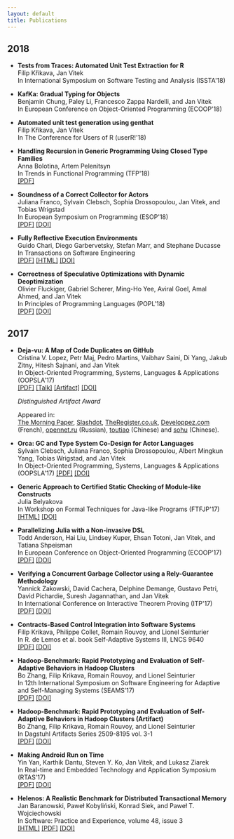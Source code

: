 ```yaml
---
layout: default
title: Publications
---
```


## 2018

<!-- July 16-18 -->
- **Tests from Traces: Automated Unit Test Extraction for R**  <!-- new line -->  
  Filip Křikava, Jan Vitek <!-- new line -->  
  In International Symposium on Software Testing and Analysis (ISSTA'18) <!-- new line -->  
<!--
  [[PDF]]()
  [[DOI]]()
  [[Artifact]]()
-->

<!-- July 15-21 --> 
- **KafKa: Gradual Typing for Objects** <!-- new line -->  
  Benjamin Chung, Paley Li, Francesco Zappa Nardelli, and Jan Vitek <!-- new line -->  
  In European Conference on Object-Oriented Programming (ECOOP'18) <!-- new line -->  
<!--
  [[PDF]]()
  [[DOI]]()
-->

<!-- July 10-13 -->
- **Automated unit test generation using genthat** <!-- new line -->  
  Filip Křikava, Jan Vitek <!-- new line -->  
  In The Conference for Users of R (userR!'18) <!-- new line -->  
<!--
  [[PDF]]()
  [[DOI]]()
-->

<!-- 11-13 June -->
- **Handling Recursion in Generic Programming Using Closed Type Families** <!-- new line -->  
  Anna Bolotina, Artem Pelenitsyn <!-- new line -->  
  In Trends in Functional Programming (TFP'18) <!-- new line -->  
  [[PDF]](http://staff.mmcs.sfedu.ru/~ulysses/Papers/2018-TFP-dgp-recursion.pdf)

<!-- 14-20 April -->
- **Soundness of a Correct Collector for Actors** <!-- new line -->  
  Juliana Franco, Sylvain Clebsch, Sophia Drossopoulou, Jan Vitek, and Tobias Wrigstad <!-- new line -->  
  In European Symposium on Programming (ESOP'18) <!-- new line -->  
  [[PDF]](http://janvitek.org/pubs/esop18.pdf)
  [[DOI]](https://dx.doi.org/10.1007/978-3-319-89884-1_31)

<!-- 9 March -->
- **Fully Reflective Execution Environments** <!-- new line -->  
  Guido Chari, Diego Garbervetsky, Stefan Marr, and Stephane Ducasse <!-- new line -->  
  In Transactions on Software Engineering <!-- new line -->  
  [[PDF]](https://hal.inria.fr/hal-01728111/document)
  [[HTML]](https://ieeexplore.ieee.org/document/8307099/)
  [[DOI]](https://doi.org/10.1109/TSE.2018.2812715)

<!-- 7 - 13 January -->
- **Correctness of Speculative Optimizations with Dynamic Deoptimization** <!-- new line -->  
  Olivier Fluckiger, Gabriel Scherer, Ming-Ho Yee, Aviral Goel, Amal Ahmed, and Jan Vitek <!-- new line -->  
  In Principles of Programming Languages (POPL'18) <!-- new line -->  
  [[PDF]](http://janvitek.org/pubs/popl18.pdf)
  [[DOI]](https://doi.org/10.1145/3158137)

## 2017

- **Deja-vu: A Map of Code Duplicates on GitHub** <!-- new line -->  
  Cristina V. Lopez, Petr Maj, Pedro Martins, Vaibhav Saini, Di Yang, Jakub Zitny, Hitesh Sajnani, and Jan Vitek <!-- new line -->  
  In Object-Oriented Programming, Systems, Languages & Applications (OOPSLA'17) <!-- new line -->  
  [[PDF]](http://janvitek.org/pubs/oopsla17b.pdf)
  [[Talk]](https://www.youtube.com/watch?v=4M-ASEpVOaY)
  [[Artifact]](http://mondego.ics.uci.edu/projects/dejavu/)
  [[DOI]](https://doi.org/10.1145/3133908)   
  
  *Distinguished Artifact Award*
  
  Appeared in:    
  [The Morning Paper](http://blog.acolyer.org/2017/11/20/dejavu-a-map-of-code-duplicates-on-github),
  [Slashdot](https://developers.slashdot.org/story/17/11/23/2352233/more-than-half-of-github-is-duplicate-code-researchers-find),
  [TheRegister.co.uk](https://www.theregister.co.uk/2017/11/21/github_duplicate_code/),
  [Developpez.com](https://www.developpez.com/actu/175363/GitHub-des-chercheurs-estiment-que-plus-de-la-moitie-des-codes-ecrits-en-Java-Python-C-Cplusplus-et-JavaScript-sont-dupliques/) (French),
  [opennet.ru](https://www.opennet.ru/opennews/art.shtml?num=47596) (Russian),
  [toutiao](https://www.toutiao.com/a6491879685222302221/) (Chinese) 
  and [sohu](http://www.sohu.com/a/206363660_114760) (Chinese).

- **Orca: GC and Type System Co-Design for Actor Languages** <!-- new line -->  
  Sylvain Clebsch, Juliana Franco, Sophia Drossopoulou, Albert Mingkun Yang, Tobias Wrigstad, and Jan Vitek <!-- new line -->  
  In Object-Oriented Programming, Systems, Languages & Applications (OOPSLA'17)
  [[PDF]](http://janvitek.org/pubs/oopsla17a.pdf)
  [[DOI]](https://doi.org/10.1145/3133896)

- **Generic Approach to Certified Static Checking of Module-like Constructs** <!-- new line -->  
  Julia Belyakova <!-- new line -->  
  In Workshop on Formal Techniques for Java-like Programs (FTFJP'17) <!-- new line -->  
  [[HTML]](https://dl.acm.org/citation.cfm?id=3104045)
  [[DOI]](https://doi.org/10.1145/3103111.3104045)

- **Parallelizing Julia with a Non-invasive DSL** <!-- new line -->  
  Todd Anderson, Hai Liu, Lindsey Kuper, Ehsan Totoni, Jan Vitek, and Tatiana Shpeisman <!-- new line -->  
  In European Conference on Object-Oriented Programming (ECOOP'17) <!-- new line -->  
  [[PDF]](http://janvitek.org/pubs/ecoop17.pdf)
  [[DOI]](http://dx.doi.org/10.4230/LIPIcs.ECOOP.2017.4)

- **Verifying a Concurrent Garbage Collector using a Rely-Guarantee Methodology** <!-- new line -->  
  Yannick Zakowski, David Cachera, Delphine Demange, Gustavo Petri, David Pichardie, Suresh Jagannathan, and Jan Vitek <!-- new line -->  
  In International Conference on Interactive Theorem Proving (ITP'17) <!-- new line -->  
  [[PDF]](http://janvitek.org/pubs/ITP17.pdf)
  [[DOI]](https://doi.org/10.1007/978-3-319-66107-0_31)

- **Contracts-Based Control Integration into Software Systems** <!-- new line -->  
  Filip Krikava, Philippe Collet, Romain Rouvoy, and Lionel Seinturier <!-- new line -->  
  In R. de Lemos et al. book Self-Adaptive Systems III, LNCS 9640 <!-- new line -->  
  [[PDF]](https://link.springer.com/content/pdf/10.1007%2F978-3-319-74183-3_9.pdf)
  [[DOI]](https://doi.org/10.1007/978-3-319-74183-3)

- **Hadoop-Benchmark: Rapid Prototyping and Evaluation of Self-Adaptive Behaviors in Hadoop Clusters** <!-- new line -->  
  Bo Zhang, Filip Krikava, Romain Rouvoy, and Lionel Seinturier <!-- new line -->  
  In 12th International Symposium on Software Engineering for Adaptive and Self-Managing Systems (SEAMS’17) <!-- new line -->  
  [[PDF]](https://hal.inria.fr/hal-01475635.pdf)
  [[DOI]](http://dx.doi.org/10.1109/SEAMS.2017.15)
    
- **Hadoop-Benchmark: Rapid Prototyping and Evaluation of Self-Adaptive Behaviors in Hadoop Clusters (Artifact)** <!-- new line -->  
  Bo Zhang, Filip Krikava, Romain Rouvoy, and Lionel Seinturier <!-- new line -->  
  In Dagstuhl Artifacts Series 2509-8195 vol. 3-1 <!-- new line -->  
  [[PDF]](http://drops.dagstuhl.de/opus/volltexte/2017/7139) 
  [[DOI]](http://dx.doi.org/10.4230/DARTS.3.1.1)

- **Making Android Run on Time** <!-- new line -->  
  Yin Yan, Karthik Dantu, Steven Y. Ko, Jan Vitek, and Lukasz Ziarek <!-- new line -->  
  In Real-time and Embedded Technology and Application Symposium (RTAS'17) <!-- new line -->  
  [[PDF]](http://janvitek.org/pubs/rtas17.pdf) 
  [[DOI]](https://doi.org/10.1109/RTAS.2017.38) 

- **Helenos: A Realistic Benchmark for Distributed Transactional Memory** <!-- new line -->  
  Jan Baranowski, Paweł Kobyliński, Konrad Siek, and Paweł T. Wojciechowski <!-- new line -->  
  In Software: Practice and Experience, volume 48, issue 3 <!-- new line -->  
  [[HTML]](http://onlinelibrary.wiley.com/doi/10.1002/spe.2548/full) 
  [[PDF]](https://arxiv.org/abs/1603.07899) 
  [[DOI]](http://dx.doi.org/10.1002/spe.2548) 

